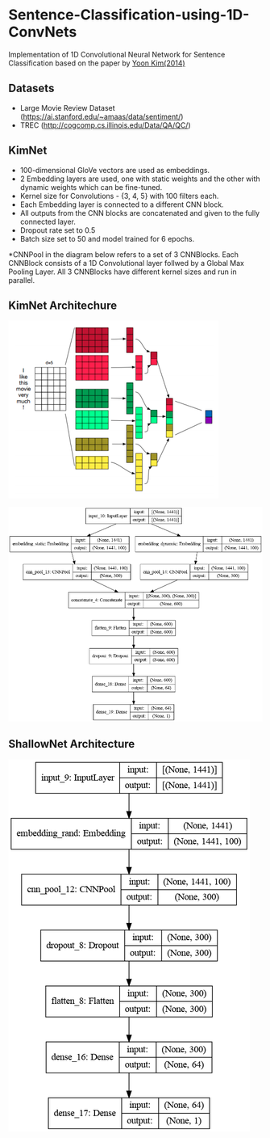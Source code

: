 # Sentence-Classification-using-1D-ConvNets
Implementation of 1D Convolutional Neural Network for Sentence Classification based on the paper by [Yoon Kim(2014)]

[Yoon Kim(2014)]: <https://www.aclweb.org/anthology/D14-1181.pdf>

## Datasets
- Large Movie Review Dataset (https://ai.stanford.edu/~amaas/data/sentiment/)
- TREC (http://cogcomp.cs.illinois.edu/Data/QA/QC/)

## KimNet
- 100-dimensional GloVe vectors are used as embeddings.
- 2 Embedding layers are used, one with static weights and the other with dynamic weights which can be fine-tuned.
- Kernel size for Convolutions - {3, 4, 5} with 100 filters each.
- Each Embedding layer is connected to a different CNN block.
- All outputs from the CNN blocks are concatenated and given to the fully connected layer.
- Dropout rate set to 0.5
- Batch size set to 50 and model trained for 6 epochs.

*CNNPool in the diagram below refers to a set of 3 CNNBlocks. Each CNNBlock consists of a 1D Convolutional layer follwed by a Global Max Pooling Layer. All 3 CNNBlocks have different kernel sizes and run in parallel.


## KimNet Architechure 
![KimNet architecture](assets/kim_architecture.png)

![Kim model summary](assets/kim_model_plot.png)

## ShallowNet Architecture
![Shallow model summary](assets/shallow_model_plot.png)